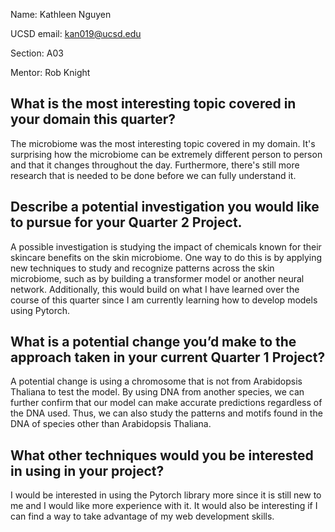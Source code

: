 Name: Kathleen Nguyen

UCSD email: kan019@ucsd.edu


Section: A03

Mentor: Rob Knight

## **What is the most interesting topic covered in your domain this quarter?**
The microbiome was the most interesting topic covered in my domain. It's surprising how the microbiome can be extremely different person to person and that it changes throughout the day. Furthermore, there's still more research that is needed to be done before we can fully understand it.

## **Describe a potential investigation you would like to pursue for your Quarter 2 Project.**
A possible investigation is studying the impact of chemicals known for their skincare benefits on the skin microbiome. One way to do this is by applying new techniques to study and recognize patterns across the skin microbiome, such as by building a transformer model or another neural network. Additionally, this would build on what I have learned over the course of this quarter since I am currently learning how to develop models using Pytorch.

## **What is a potential change you’d make to the approach taken in your current Quarter 1 Project?**
A potential change is using a chromosome that is not from Arabidopsis Thaliana to test the model. By using DNA from another species, we can further confirm that our model can make accurate predictions regardless of the DNA used. Thus, we can also study the patterns and motifs found in the DNA of species other than Arabidopsis Thaliana.

## **What other techniques would you be interested in using in your project?**
I would be interested in using the Pytorch library more since it is still new to me and I would like more experience with it. It would also be interesting if I can find a way to take advantage of my web development skills.